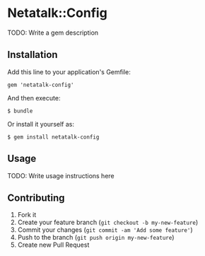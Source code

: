 # Netatalk::Config

TODO: Write a gem description

## Installation

Add this line to your application's Gemfile:

    gem 'netatalk-config'

And then execute:

    $ bundle

Or install it yourself as:

    $ gem install netatalk-config

## Usage

TODO: Write usage instructions here

## Contributing

1. Fork it
2. Create your feature branch (`git checkout -b my-new-feature`)
3. Commit your changes (`git commit -am 'Add some feature'`)
4. Push to the branch (`git push origin my-new-feature`)
5. Create new Pull Request
